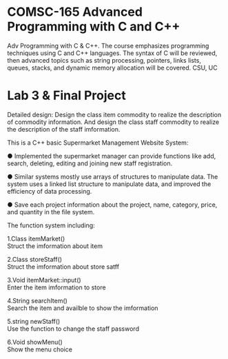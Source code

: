 # COMSC-165 Advanced Programming with C and C++
Adv Programming with C &amp; C++. The course emphasizes programming techniques using C and C++ languages. The syntax of C will be reviewed, then advanced topics such as string processing, pointers, links lists, queues, stacks, and dynamic memory allocation will be covered. CSU, UC

# Lab 3 & Final Project
Detailed design:
Design the class item commodity to realize the description of commodity information. 
And design the class staff commodity to realize the description of the staff imformation.

This is a C++ basic Supermarket Management Website System:

● Implemented the supermarket manager can provide functions like add, search, deleting, editing and joining new staff registration. 

● Similar systems mostly use arrays of structures to manipulate data. The system uses a linked list structure to manipulate data, and improved the efficiency of data processing.

● Save each project information about the project, name, category, price, and quantity in the file system.

The function system including:

1.Class itemMarket()         
Struct the imformation about item

2.Class storeStaff()           
Struct the imformation about store satff 

3.Void itemMarket::input()    
Enter the item imformation to store

4.String searchItem()         
Search the item and availble to show the imformation

5.string newStaff()           
Use the function to change the staff password 

6.Void showMenu()          
Show the menu choice
